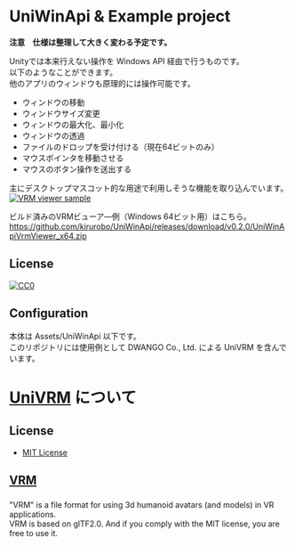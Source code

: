# UniWinApi & Example project

**注意　仕様は整理して大きく変わる予定です。**


Unityでは本来行えない操作を Windows API 経由で行うものです。  
以下のようなことができます。  
他のアプリのウィンドウも原理的には操作可能です。

* ウィンドウの移動
* ウィンドウサイズ変更
* ウィンドウの最大化、最小化
* ウィンドウの透過
* ファイルのドロップを受け付ける（現在64ビットのみ）
* マウスポインタを移動させる
* マウスのボタン操作を送出する

主にデスクトップマスコット的な用途で利用しそうな機能を取り込んでいます。
[![VRM viewer sample](http://img.youtube.com/vi/EETQxzzv4uY/0.jpg)](http://www.youtube.com/watch?v=EETQxzzv4uY "UniWinApi VRM viewer sample")

ビルド済みのVRMビューア―例（Windows 64ビット用）はこちら。  
https://github.com/kirurobo/UniWinApi/releases/download/v0.2.0/UniWinApiVrmViewer_x64.zip


## License

[![CC0](http://i.creativecommons.org/p/zero/1.0/88x31.png "CC0")](http://creativecommons.org/publicdomain/zero/1.0/deed.ja)

## Configuration

本体は Assets/UniWinApi 以下です。  
このリポジトリには使用例として DWANGO Co., Ltd. による UniVRM を含んでいます。


# [UniVRM](https://github.com/dwango/UniVRM/releases) について

## License

* [MIT License](Assets/VRM/LICENSE.txt)

## [VRM](https://dwango.github.io/vrm/)
###
"VRM" is a file format for using 3d humanoid avatars (and models) in VR applications.  
VRM is based on glTF2.0. And if you comply with the MIT license, you are free to use it.  

